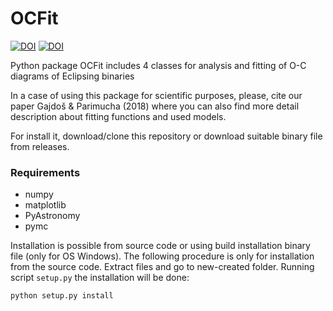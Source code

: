 # OCFit
[![DOI](https://zenodo.org/badge/56975408.svg)](https://zenodo.org/badge/latestdoi/56975408)
[![DOI](https://img.shields.io/badge/ascl-1901.002-blue.svg?colorB=262255)](http://ascl.net/1901.002)

Python package OCFit includes 4 classes for analysis and fitting of O-C diagrams of Eclipsing binaries

In a case of using this package for scientific purposes, please, cite our paper Gajdoš &
Parimucha (2018) where you can also find more detail description about fitting functions
and used models.

For install it, download/clone this repository or download suitable binary file from releases.

### Requirements
* numpy
* matplotlib
* PyAstronomy
* pymc

Installation is possible from source code or using build installation binary file (only for OS
Windows). The following procedure is only for installation from the source code. Extract
files and go to new-created folder. Running script ``setup.py`` the installation will be done:

``python setup.py install``
